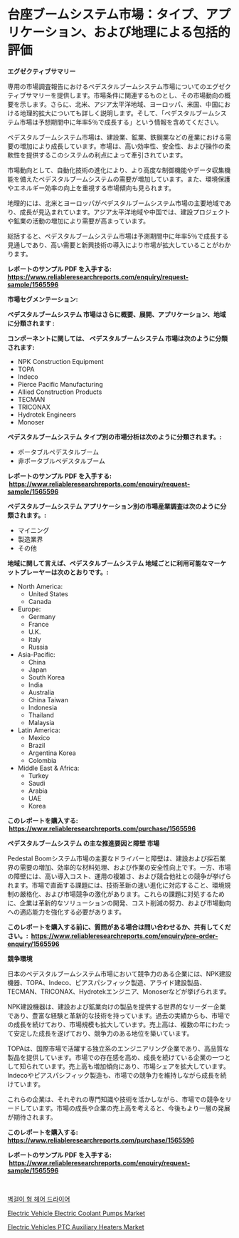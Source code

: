 <p><h1>台座ブームシステム市場：タイプ、アプリケーション、および地理による包括的評価</h1></p><p><strong>エグゼクティブサマリー</strong></p>
<p><p>専用の市場調査報告におけるペデスタルブームシステム市場についてのエグゼクティブサマリーを提供します。市場条件に関連するものとし、その市場動向の概要を示します。さらに、北米、アジア太平洋地域、ヨーロッパ、米国、中国における地理的拡大についても詳しく説明します。そして、「ペデスタルブームシステム市場は予想期間中に年率5％で成長する」という情報を含めてください。</p><p>ペデスタルブームシステム市場は、建設業、鉱業、鉄鋼業などの産業における需要の増加により成長しています。市場は、高い効率性、安全性、および操作の柔軟性を提供するこのシステムの利点によって牽引されています。</p><p>市場動向として、自動化技術の進化により、より高度な制御機能やデータ収集機能を備えたペデスタルブームシステムの需要が増加しています。また、環境保護やエネルギー効率の向上を重視する市場傾向も見られます。</p><p>地理的には、北米とヨーロッパがペデスタルブームシステム市場の主要地域であり、成長が見込まれています。アジア太平洋地域や中国では、建設プロジェクトや鉱業の活動の増加により需要が高まっています。</p><p>総括すると、ペデスタルブームシステム市場は予測期間中に年率5％で成長する見通しであり、高い需要と新興技術の導入により市場が拡大していることがわかります。</p></p>
<p><strong>レポートのサンプル PDF を入手する: <a href="https://www.reliableresearchreports.com/enquiry/request-sample/1565596">https://www.reliableresearchreports.com/enquiry/request-sample/1565596</a></strong></p>
<p><strong>市場セグメンテーション:</strong></p>
<p><strong> ペデスタルブームシステム 市場はさらに概要、展開、アプリケーション、地域に分類されます :</strong></p>
<p><strong>コンポーネントに関しては、 ペデスタルブームシステム 市場は次のように分類されます: &nbsp;</strong></p>
<p><ul><li>NPK Construction Equipment</li><li>TOPA</li><li>Indeco</li><li>Pierce Pacific Manufacturing</li><li>Allied Construction Products</li><li>TECMAN</li><li>TRICONAX</li><li>Hydrotek Engineers</li><li>Monoser</li></ul></p>
<p><strong> ペデスタルブームシステム タイプ別の市場分析は次のように分類されます。:</strong></p>
<p><ul><li>ポータブルペデスタルブーム</li><li>非ポータブルペデスタルブーム</li></ul></p>
<p><strong>レポートのサンプル PDF を入手する: &nbsp;<a href="https://www.reliableresearchreports.com/enquiry/request-sample/1565596">https://www.reliableresearchreports.com/enquiry/request-sample/1565596</a></strong></p>
<p><strong> ペデスタルブームシステム アプリケーション別の市場産業調査は次のように分類されます。:</strong></p>
<p><ul><li>マイニング</li><li>製造業界</li><li>その他</li></ul></p>
<p><strong>地域に関して言えば、ペデスタルブームシステム 地域ごとに利用可能なマーケットプレーヤーは次のとおりです。:</strong></p>
<p><ul>
    <li>
        North America:
        <ul>
            <li>United States</li>
            <li>Canada</li>
        </ul>
    </li>
    <li>
        Europe:
        <ul>
            <li>Germany</li>
            <li>France</li>
            <li>U.K.</li>
            <li>Italy</li>
            <li>Russia</li>
        </ul>
    </li>
    <li>
        Asia-Pacific:
        <ul>
            <li>China</li>
            <li>Japan</li>
            <li>South Korea</li>
            <li>India</li>
            <li>Australia</li>
            <li>China Taiwan</li>
            <li>Indonesia</li>
            <li>Thailand</li>
            <li>Malaysia</li>
        </ul>
    </li>
    <li>
        Latin America:
        <ul>
            <li>Mexico</li>
            <li>Brazil</li>
            <li>Argentina Korea</li>
            <li>Colombia</li>
        </ul>
    </li>
    <li>
        Middle East & Africa:
        <ul>
            <li>Turkey</li>
            <li>Saudi</li>
            <li>Arabia</li>
            <li>UAE</li>
            <li>Korea</li>
        </ul>
    </li>
    </ul></p>
<p><strong>このレポートを購入する: &nbsp;<a href="https://www.reliableresearchreports.com/purchase/1565596">https://www.reliableresearchreports.com/purchase/1565596</a></strong></p>
<p><strong>ペデスタルブームシステム の主な推進要因と障壁 市場</strong></p>
<p><p>Pedestal Boomシステム市場の主要なドライバーと障壁は、建設および採石業界の需要の増加、効率的な材料処理、および作業の安全性向上です。一方、市場の障壁には、高い導入コスト、運用の複雑さ、および競合他社との競争が挙げられます。市場で直面する課題には、技術革新の速い進化に対応すること、環境規制の厳格化、および市場競争の激化があります。これらの課題に対処するために、企業は革新的なソリューションの開発、コスト削減の努力、および市場動向への適応能力を強化する必要があります。</p></p>
<p><strong>このレポートを購入する前に、質問がある場合は問い合わせるか、共有してください。:&nbsp; <a href="https://www.reliableresearchreports.com/enquiry/pre-order-enquiry/1565596">https://www.reliableresearchreports.com/enquiry/pre-order-enquiry/1565596</a></strong></p>
<p><strong>競争環境</strong></p>
<p><p>日本のペデスタルブームシステム市場において競争力のある企業には、NPK建設機器、TOPA、Indeco、ピアスパシフィック製造、アライド建設製品、TECMAN、TRICONAX、Hydrotekエンジニア、Monoserなどが挙げられます。</p><p>NPK建設機器は、建設および鉱業向けの製品を提供する世界的なリーダー企業であり、豊富な経験と革新的な技術を持っています。過去の実績からも、市場での成長を続けており、市場規模も拡大しています。売上高は、複数の年にわたって安定した成長を遂げており、競争力のある地位を築いています。</p><p>TOPAは、国際市場で活躍する独立系のエンジニアリング企業であり、高品質な製品を提供しています。市場での存在感を高め、成長を続けている企業の一つとして知られています。売上高も増加傾向にあり、市場シェアを拡大しています。Indecoやピアスパシフィック製造も、市場での競争力を維持しながら成長を続けています。</p><p>これらの企業は、それぞれの専門知識や技術を活かしながら、市場での競争をリードしています。市場の成長や企業の売上高を考えると、今後もより一層の発展が期待されます。</p></p>
<p><strong>このレポートを購入する: &nbsp; <a href="https://www.reliableresearchreports.com/purchase/1565596">https://www.reliableresearchreports.com/purchase/1565596</a></strong></p>
<p><strong>レポートのサンプル PDF を入手する: &nbsp;<a href="https://www.reliableresearchreports.com/enquiry/request-sample/1565596">https://www.reliableresearchreports.com/enquiry/request-sample/1565596</a></strong><strong></strong></p>
<p>&nbsp;</p>
<p><p><a href="https://medium.com/@arthuralety6767836754/%EB%B2%BD%EA%B1%B8%EC%9D%B4-%ED%97%A4%EC%96%B4-%EB%93%9C%EB%9D%BC%EC%9D%B4%EC%96%B4-%EC%8B%9C%EC%9E%A5-2031%EB%85%84%EA%B9%8C%EC%A7%80%EC%9D%98-%ED%8A%B8%EB%A0%8C%EB%93%9C-%EC%98%88%EC%B8%A1-%EB%B0%8F-%EA%B2%BD%EC%9F%81-%EB%B6%84%EC%84%9D-340ed5904e3d">벽걸이 형 헤어 드라이어</a></p><p><a href="https://sore-arch-6db.notion.site/Electric-Vehicle-Electric-Coolant-Pumps-Market-Share-Market-New-Trends-Analysis-Report-By-Type-By-fc85a4253c9d40bfbc96b4fb13d2304f">Electric Vehicle Electric Coolant Pumps Market</a></p><p><a href="https://confirmed-shield-e13.notion.site/Electric-Vehicles-PTC-Auxiliary-Heaters-Market-Analysis-Examines-its-Scope-on-Growth-Opportunities--1bbcd945bd1349c28ee831c6e73dd9fe">Electric Vehicles PTC Auxiliary Heaters Market</a></p></p>